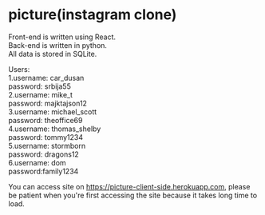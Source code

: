 # picture(instagram clone)

Front-end is written using React.<br>
Back-end is written in python.<br>
All data is stored in SQLite.<br>

Users:<br>
1.username: car_dusan<br>
  password: srbija55<br>
2.username: mike_t<br>
  password: majktajson12<br>
3.username: michael_scott<br>
  password: theoffice69<br>
4.username: thomas_shelby<br>
  password: tommy1234<br>
5.username: stormborn<br>
  password: dragons12<br>
6.username: dom<br>
  password:family1234<br>
  
You can access site on https://picture-client-side.herokuapp.com, please be patient when you're first accessing the site because it takes long time to load.
